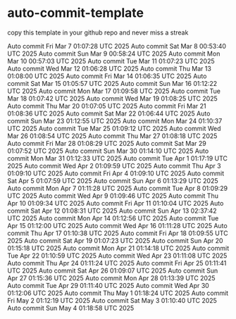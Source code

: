 # auto-commit-template

copy this template in your github repo and never miss a streak

Auto commit Fri Mar  7 01:07:28 UTC 2025
Auto commit Sat Mar  8 00:53:40 UTC 2025
Auto commit Sun Mar  9 00:58:24 UTC 2025
Auto commit Mon Mar 10 00:57:03 UTC 2025
Auto commit Tue Mar 11 01:07:23 UTC 2025
Auto commit Wed Mar 12 01:06:28 UTC 2025
Auto commit Thu Mar 13 01:08:00 UTC 2025
Auto commit Fri Mar 14 01:06:35 UTC 2025
Auto commit Sat Mar 15 01:05:57 UTC 2025
Auto commit Sun Mar 16 01:12:22 UTC 2025
Auto commit Mon Mar 17 01:09:58 UTC 2025
Auto commit Tue Mar 18 01:07:42 UTC 2025
Auto commit Wed Mar 19 01:08:25 UTC 2025
Auto commit Thu Mar 20 01:07:05 UTC 2025
Auto commit Fri Mar 21 01:08:36 UTC 2025
Auto commit Sat Mar 22 01:06:44 UTC 2025
Auto commit Sun Mar 23 01:12:55 UTC 2025
Auto commit Mon Mar 24 01:10:37 UTC 2025
Auto commit Tue Mar 25 01:09:12 UTC 2025
Auto commit Wed Mar 26 01:08:54 UTC 2025
Auto commit Thu Mar 27 01:08:18 UTC 2025
Auto commit Fri Mar 28 01:08:29 UTC 2025
Auto commit Sat Mar 29 01:07:52 UTC 2025
Auto commit Sun Mar 30 01:14:10 UTC 2025
Auto commit Mon Mar 31 01:12:33 UTC 2025
Auto commit Tue Apr  1 01:17:19 UTC 2025
Auto commit Wed Apr  2 01:09:59 UTC 2025
Auto commit Thu Apr  3 01:09:10 UTC 2025
Auto commit Fri Apr  4 01:09:10 UTC 2025
Auto commit Sat Apr  5 01:07:59 UTC 2025
Auto commit Sun Apr  6 01:13:29 UTC 2025
Auto commit Mon Apr  7 01:11:28 UTC 2025
Auto commit Tue Apr  8 01:09:29 UTC 2025
Auto commit Wed Apr  9 01:09:46 UTC 2025
Auto commit Thu Apr 10 01:09:34 UTC 2025
Auto commit Fri Apr 11 01:10:04 UTC 2025
Auto commit Sat Apr 12 01:08:31 UTC 2025
Auto commit Sun Apr 13 02:37:42 UTC 2025
Auto commit Mon Apr 14 01:12:56 UTC 2025
Auto commit Tue Apr 15 01:12:00 UTC 2025
Auto commit Wed Apr 16 01:11:28 UTC 2025
Auto commit Thu Apr 17 01:10:38 UTC 2025
Auto commit Fri Apr 18 01:09:55 UTC 2025
Auto commit Sat Apr 19 01:07:23 UTC 2025
Auto commit Sun Apr 20 01:15:18 UTC 2025
Auto commit Mon Apr 21 01:14:18 UTC 2025
Auto commit Tue Apr 22 01:10:59 UTC 2025
Auto commit Wed Apr 23 01:11:08 UTC 2025
Auto commit Thu Apr 24 01:11:24 UTC 2025
Auto commit Fri Apr 25 01:11:41 UTC 2025
Auto commit Sat Apr 26 01:09:07 UTC 2025
Auto commit Sun Apr 27 01:15:36 UTC 2025
Auto commit Mon Apr 28 01:13:39 UTC 2025
Auto commit Tue Apr 29 01:11:40 UTC 2025
Auto commit Wed Apr 30 01:12:06 UTC 2025
Auto commit Thu May  1 01:18:24 UTC 2025
Auto commit Fri May  2 01:12:19 UTC 2025
Auto commit Sat May  3 01:10:40 UTC 2025
Auto commit Sun May  4 01:18:58 UTC 2025
